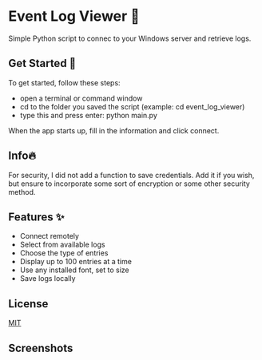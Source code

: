 
  # Event Log Viewer 📝  
  Simple Python script to connec to your Windows server and retrieve logs.  
  
  ##

  ## Get Started 🚀
  
  To get started, follow these steps:
  - open a terminal or command window
  - cd to the folder you saved the script
  (example: cd event_log_viewer)
  - type this and press enter:  python main.py

  When the app starts up, fill in the information and click connect.
  ##
  ## Info🔥  
  For security, I did not add a function to save credentials. Add it if you wish, but ensure to incorporate some sort of encryption or some other security method.
      
  ## Features ✨  
  - Connect remotely
  - Select from available logs
  - Choose the type of entries
  - Display up to 100 entries at a time
  - Use any installed font, set to size
  - Save logs locally


## License  
[MIT](https://choosealicense.com/licenses/mit/)  

## Screenshots  
